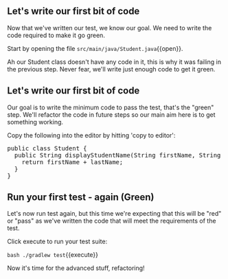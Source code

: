 ## Let's write our first bit of code

Now that we've written our test, we know our goal. We need to write the code required to make it go green.

Start by opening the file `src/main/java/Student.java`{{open}}.

Ah our Student class doesn't have any code in it, this is why it was failing in the previous step. Never fear, we'll write just enough code to get it green.

## Let's write our first bit of code

Our goal is to write the minimum code to pass the test, that's the "green" step. We'll refactor the code in future steps so our main aim here is to get something working.

Copy the following into the editor by hitting 'copy to editor':

<pre class="file" data-filename="src/main/java/Student.java" data-target="replace">
public class Student {
  public String displayStudentName(String firstName, String lastName) {
    return firstName + lastName;
  }
}
</pre>

## Run your first test - again (Green)

Let's now run test again, but this time we're expecting that this will be "red" or "pass" as we've written the code that will meet the requirements of the test.

Click execute to run your test suite:

`bash ./gradlew test`{{execute}}

Now it's time for the advanced stuff, refactoring!